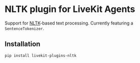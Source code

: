 # NLTK plugin for LiveKit Agents

Support for [NLTK](https://www.nltk.org/)-based text processing. Currently featuring a `SentenceTokenizer`.

## Installation

```bash
pip install livekit-plugins-nltk
```
